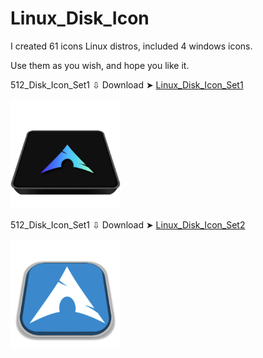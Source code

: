 # Linux_Disk_Icon

I created 61 icons Linux distros, included 4 windows icons.

Use them as you wish, and hope you like it. 

512_Disk_Icon_Set1 ⇩ Download ➤ [Linux_Disk_Icon_Set1](https://github.com/chris1111/Linux_Disk_Icon/releases/download/V1/512_Disk_Icon_Set1.zip)

<img src="512_Disk_Icon_Set1/Arch.png" alt="Github Project" style="width:35%;">

512_Disk_Icon_Set1 ⇩ Download ➤ [Linux_Disk_Icon_Set2](https://github.com/chris1111/Linux_Disk_Icon/releases/download/V1/512_Disk_Icon_Set2.zip)

<img src="512_Disk_Icon_Set2/Arch.png" alt="Github Project" style="width:35%;">


